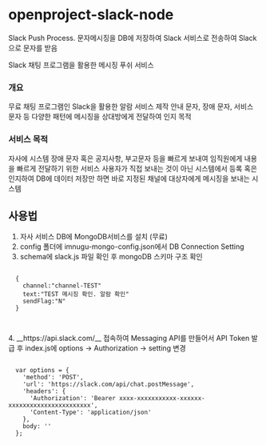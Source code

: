 # openproject-slack-node
Slack Push Process. 문자메시징을 DB에 저장하여 Slack 서비스로 전송하여 Slack으로 문자를 받음


Slack 채팅 프로그램을 활용한 메시징 푸쉬 서비스

### 개요
무료 채팅 프로그램인 Slack을 활용한 알람 서비스 제작
안내 문자, 장애 문자, 서비스 문자 등 다양한 패턴에 메시징을 상대방에게 전달하여 인지 목적

### 서비스 목적
자사에 시스템 장애 문자 혹은 공지사항, 부고문자 등을 빠르게 보내여 임직원에게 내용을 빠르게 전달하기 위한 서비스
사용자가 직접 보내는 것이 아닌 시스템에서 등록 혹은 인지하여 DB에 데이터 저장만 하면 바로 지정된 채널에 대상자에게 메시징을 보내는 시스템

## 사용법
1. 자사 서비스 DB에 MongoDB서비스를 설치 (무료)
2. config 폴더에 imnugu-mongo-config.json에서 DB Connection Setting
3. schema에 slack.js 파일 확인 후 mongoDB 스키마 구조 확인
<pre>
<code>
  {
    channel:"channel-TEST"
    text:"TEST 메시징 확인. 알람 확인"
    sendFlag:"N"
  }
</pre>
</code>
4. __https://api.slack.com/__ 접속하여 Messaging API를 만들어서 API Token 발급 후 index.js에 options -> Authorization -> setting 변경
<pre>
<code>
  var options = {
    'method': 'POST',
    'url': 'https://slack.com/api/chat.postMessage',
    'headers': {
      'Authorization': 'Bearer xxxx-xxxxxxxxxxx-xxxxxx-xxxxxxxxxxxxxxxxxxxxxxx',
      'Content-Type': 'application/json'
    },
    body: ''
  };
</pre>
</code>
